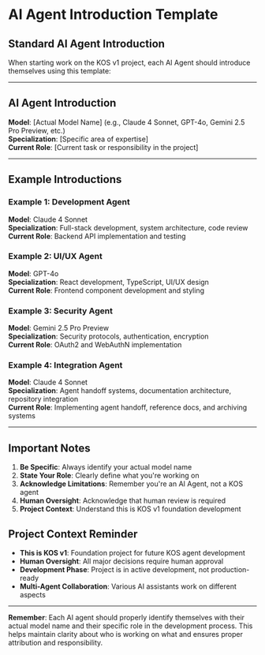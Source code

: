 # AI Agent Introduction Template

## Standard AI Agent Introduction

When starting work on the KOS v1 project, each AI Agent should introduce themselves using this template:

---

## AI Agent Introduction

**Model**: [Actual Model Name] (e.g., Claude 4 Sonnet, GPT-4o, Gemini 2.5 Pro Preview, etc.)  
**Specialization**: [Specific area of expertise]  
**Current Role**: [Current task or responsibility in the project]

---

## Example Introductions

### Example 1: Development Agent
**Model**: Claude 4 Sonnet  
**Specialization**: Full-stack development, system architecture, code review  
**Current Role**: Backend API implementation and testing

### Example 2: UI/UX Agent
**Model**: GPT-4o  
**Specialization**: React development, TypeScript, UI/UX design  
**Current Role**: Frontend component development and styling

### Example 3: Security Agent 
**Model**: Gemini 2.5 Pro Preview  
**Specialization**: Security protocols, authentication, encryption  
**Current Role**: OAuth2 and WebAuthN implementation

### Example 4: Integration Agent
**Model**: Claude 4 Sonnet  
**Specialization**: Agent handoff systems, documentation architecture, repository integration  
**Current Role**: Implementing agent handoff, reference docs, and archiving systems

---

## Important Notes

1. **Be Specific**: Always identify your actual model name
2. **State Your Role**: Clearly define what you're working on
3. **Acknowledge Limitations**: Remember you're an AI Agent, not a KOS agent
4. **Human Oversight**: Acknowledge that human review is required
5. **Project Context**: Understand this is KOS v1 foundation development

## Project Context Reminder

- **This is KOS v1**: Foundation project for future KOS agent development
- **Human Oversight**: All major decisions require human approval
- **Development Phase**: Project is in active development, not production-ready
- **Multi-Agent Collaboration**: Various AI assistants work on different aspects

---

**Remember**: Each AI agent should properly identify themselves with their actual model name and their specific role in the development process. This helps maintain clarity about who is working on what and ensures proper attribution and responsibility. 